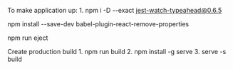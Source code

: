 To make application up:
    1. npm i -D --exact jest-watch-typeahead@0.6.5


npm install --save-dev babel-plugin-react-remove-properties

npm run eject

Create production build
    1. npm run build
    2. npm install -g serve
    3. serve -s build
